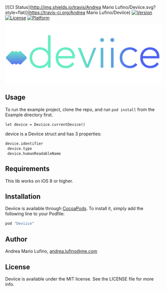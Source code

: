 [![CI Status](http://img.shields.io/travis/Andrea Mario Lufino/Deviice.svg?style=flat)](https://travis-ci.org/Andrea Mario Lufino/Deviice)
[![Version](https://img.shields.io/cocoapods/v/Deviice.svg?style=flat)](http://cocoapods.org/pods/Deviice)
[![License](https://img.shields.io/cocoapods/l/Deviice.svg?style=flat)](http://cocoapods.org/pods/Deviice)
[![Platform](https://img.shields.io/cocoapods/p/Deviice.svg?style=flat)](http://cocoapods.org/pods/Deviice)

![Logo](./Example/Deviice/Deviice.png)

## Usage

To run the example project, clone the repo, and run `pod install` from the Example directory first.

<pre><code>let device = Deviice.currentDevice()
</code></pre>
device is a Deviice struct and has 3 properties:
 
<pre><code>device.identifier
 device.type
 device.humanReadableName
</code></pre>

## Requirements
 
 This lib works on iOS 8 or higher.

## Installation

Deviice is available through [CocoaPods](http://cocoapods.org). To install
it, simply add the following line to your Podfile:

```ruby
pod "Deviice"
```

## Author

Andrea Mario Lufino, andrea.lufino@me.com

## License

Deviice is available under the MIT license. See the LICENSE file for more info.

